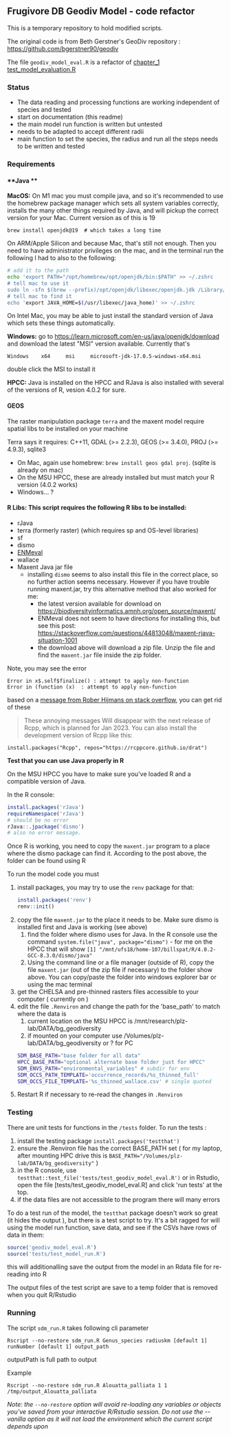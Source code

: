 ## Frugivore DB Geodiv Model - code refactor

This is a temporary repository to hold modified scripts. 

The original code is from Beth Gerstner's GeoDiv repository : https://github.com/bgerstner90/geodiv

The file `geodiv_model_eval.R` is a refactor of [chapter_1 test_model_evaluation.R](https://github.com/bgerstner90/geodiv/blob/master/chapter_1/rcode/test_model_evaluation.R#L91)

### Status

- The data reading and processing functions are working independent of species and tested
- start on documentation (this readme)
- the main model run function is written but untested
- needs to be adapted to accept different radii
- main function to set the species, the radius and run all the steps needs to be written and tested

### Requirements

#### **Java **

**MacOS:**  On M1 mac you must compile java, and so it's recommended to use the homebrew package manager which sets all system variables correctly, installs the many other things required by Java, and will pickup the correct version for your Mac.  Current version as of this is 19

 `brew install openjdk@19  # which takes a long time`

On ARM/Apple Silicon and because Mac, that's still not enough.  Then you need to have administrator privileges on the mac, and in the terminal run the following I had to also to the following: 

```Bash
# add it to the path
echo 'export PATH="/opt/homebrew/opt/openjdk/bin:$PATH" >> ~/.zshrc
# tell mac to use it 
sudo ln -sfn $(brew --prefix)/opt/openjdk/libexec/openjdk.jdk /Library/Java/JavaVirtualMachines/openjdk.jdk
# tell mac to find it
echo 'export JAVA_HOME=$(/usr/libexec/java_home)' >> ~/.zshrc
```

On Intel Mac, you may be able to just install the standard version of Java which sets these things automatically. 


**Windows:**  go to https://learn.microsoft.com/en-us/java/openjdk/download and download the latest "MSI" version available.  Currently that's

`Windows 	x64 	msi 	microsoft-jdk-17.0.5-windows-x64.msi`


double click the MSI to install it

**HPCC:**  Java is installed on the HPCC and RJava is also installed with several of the versions of R, vesion 4.0.2 for sure. 

#### **GEOS** 

The raster manipulation package `terra` and the maxent model require spatial libs to be installed on your machine

Terra says it requires:  C++11, GDAL (>= 2.2.3), GEOS (>= 3.4.0), PROJ (>= 4.9.3), sqlite3

- On Mac, again use homebrew:  `brew install geos gdal proj`. (sqlite is already on mac)
- On the MSU HPCC, these are already installed but must match your R version (4.0.2 works)
- Windows... ?

#### **R Libs:** This script requires the following R libs to be installed: 

 - rJava
 - terra (formerly raster) (which requires sp and OS-level libraries)
 - sf
 - dismo
 - [ENMeval](https://jamiemkass.github.io/ENMeval/index.html)
 - wallace
 - Maxent Java jar file
    - installing `dismo` seems to also install this file in the correct place, so no further action seems necessary.  However if you have trouble running maxent.jar, try this alternative method that also worked for me: 
        - the latest version available for download on https://biodiversityinformatics.amnh.org/open_source/maxent/  
        - ENMeval does not seem to have directions for installing this, but see this post: https://stackoverflow.com/questions/44813048/maxent-rjava-situation-1001
        - the download above will download a zip file.  Unzip the file and find the `maxent.jar` file inside the zip folder.   
  

Note, you may see the error

```
Error in x$.self$finalize() : attempt to apply non-function
Error in (function (x)  : attempt to apply non-function
```



based on a [message from Rober Hijmans on stack overflow](https://stackoverflow.com/questions/65556253/r-raster-selffinalize-error-causing-failure), you can get rid of these 

> These annoying messages Will disappear with the next release of Rcpp, which is planned for 
> Jan 2023. You can also install the development version of Rcpp like this:

`install.packages("Rcpp", repos="https://rcppcore.github.io/drat")`


**Test that you can use Java properly in R**

On the MSU HPCC you have to make sure you've loaded R and a compatible version of Java. 

In the R console: 

```R 
install.packages('rJava')
requireNamespace('rJava')
# should be no error
rJava::.jpackage('dismo')
# also no error message. 
```

Once R is working, you need to copy the `maxent.jar` program to a place where the dismo package can find it.   According to the post above, the folder can be found using R 

To run the model code you must

1. install packages, you may try to use the `renv` package for that: 
   ```R
   install.packages('renv')
   renv::init()
   ```
1. copy the file `maxent.jar` to the place it needs to be.  Make sure dismo is installed first and Java is working (see above)
    1. find the folder where dismo uses for Java.  In the R console use the command `system.file("java", package="dismo")` - for me on the HPCC that will show `[1] "/mnt/ufs18/home-107/billspat/R/4.0.2-GCC-8.3.0/dismo/java"`
    1. Using the command line or a file manager (outside of R), copy the file `maxent.jar` (out of the zip file if necessary) to the folder show above.  You can copy/paste the folder into windows explorer bar or using the mac terminal
1. get the CHELSA and pre-thinned rasters files accessible to your computer ( currently on ) 
1. edit the file `.Renviron` and change the path for the 'base_path' to match where the data is
    1. current location on the MSU HPCC is /mnt/research/plz-lab/DATA/bg_geodiversity
    1. if mounted on your computer use /Volumes/plz-lab/DATA/bg_geodiversity or ? for PC
    ```bash
    SDM_BASE_PATH="base folder for all data"
    HPCC_BASE_PATH="optional alternate base folder just for HPCC"
    SDM_ENVS_PATH="environmental_variables" # subdir for env
    SDM_OCCS_PATH_TEMPLATE='occurrence_records/%s_thinned_full'
    SDM_OCCS_FILE_TEMPLATE='%s_thinned_wallace.csv' # single quoted
    ```
1. Restart R if necessary to re-read the changes in `.Renviron`


### Testing

There are unit tests for functions in the `/tests` folder.  To run the tests : 


1. install the testing package `install.packages('testthat')`
1. ensure the .Renviron file has the correct BASE_PATH set ( for my laptop, after mounting HPC drive this is `BASE_PATH="/Volumes/plz-lab/DATA/bg_geodiversity"` )
1. in the R console, use `testthat::test_file('tests/test_geodiv_model_eval.R')` or in Rstudio, open the file [tests/test_geodiv_model_eval.R] and click 'run tests' at the top. 
1. if the data files are not accessible to the program there will many errors

To do a test run of the model, the `testthat` package doesn't work so great (it hides the output ), but there is a test script to try.  It's a bit ragged for will using the model run function, save data, and see if the CSVs have rows of data in them:

```R
source('geodiv_model_eval.R')
source('tests/test_model_run.R')
```

this will additionalling save the output from the model in an Rdata file for re-reading into R

The output files of the test script are save to a temp folder that is removed when you quit R/Rstudio

### Running 

The script `sdm_run.R` takes following cli parameter

  `Rscript --no-restore sdm_run.R Genus_species radiuskm [default 1] runNumber [default 1] output_path` 
  
  outputPath is full path to output

  
Example

`Rscript --no-restore sdm_run.R Alouatta_palliata 1 1 /tmp/output_Alouatta_palliata`


*Note: the `--no-restore` option will avoid re-loading any variables or objects you've saved from your interactive R/Rstudio session.  Do not use the --vanilla option as it will not load the environment which the current script depends upon*




